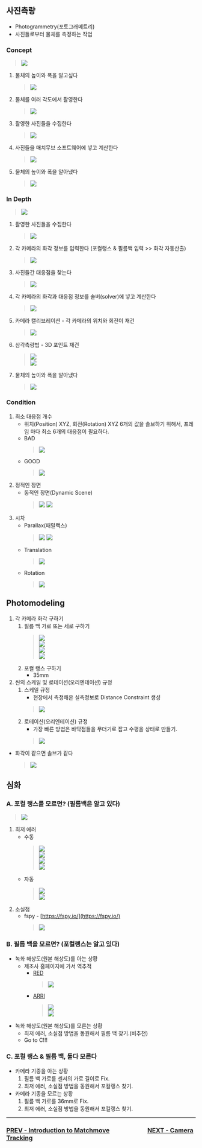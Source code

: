 ## 사진측량
- Photogrammetry(포토그래메트리)
- 사진들로부터 물체를 측정하는 작업

### Concept
> ![](../img/week2/pgm_concept.png)

1. 물체의 높이와 폭을 알고싶다
    > ![](../img/week2/pgm_what_size.png)
1. 물체를 여러 각도에서 촬영한다
    > ![](../img/week2/pgm_take_photos.png)
1. 촬영한 사진들을 수집한다
    > ![](../img/week2/pgm_collected_photos.png)
1. 사진들을 매치무브 소프트웨어에 넣고 계산한다
    > ![](../img/week2/pgm_calculate.png)
1. 물체의 높이와 폭을 알아냈다
    > ![](../img/week2/pgm_survey.png)

### In Depth
> ![](../img/week2/pgm_in_depth.png)

1. 촬영한 사진들을 수집한다
    > ![](../img/week2/pgm_collected_photos.png)
1. 각 카메라의 화각 정보를 입력한다 (포컬랭스 & 필름백 입력 >> 화각 자동산출)
    > ![](../img/week2/pgm_fl_fb_aov.png)
1. 사진들간 대응점을 찾는다
    > ![](../img/week2/pgm_correspondence.png)
1. 각 카메라의 화각과 대응점 정보를 솔버(solver)에 넣고 계산한다
    > ![](../img/week2/pgm_calculate.png)
1. 카메라 캘리브레이션 - 각 카메라의 위치와 회전이 재건
    > ![](../img/week2/pgm_camera_calibration.png)
1. 삼각측량법 - 3D 포인트 재건
    > ![](../img/week2/pgm_triangulation.png)<br>
    > ![](../img/week2/pgm_triangulation_many.png)<br>
1. 물체의 높이와 폭을 알아냈다
    > ![](../img/week2/pgm_survey.png)

### Condition
1. 최소 대응점 개수
    - 위치(Position) XYZ, 회전(Rotation) XYZ 6개의 값을 솔브하기 위해서, 프레임 마다 최소 6개의 대응점이 필요하다.
    - BAD
        > ![](../img/week2/min_markers_bad_wm.gif)
    - GOOD
        > ![](../img/week2/min_markers_good_wm.gif)
1. 정적인 장면
    - 동적인 장면(Dynamic Scene)
        > ![](../img/week2/sea.gif)
        > ![](../img/week2/dynamic_scene.png)
1. 시차
    - Parallax(패럴랙스)
        > ![](../img/week1/parallax/parallax_two_camera.png)
        > ![](../img/week1/parallax/parallax_two_camera_image.png)
    - Translation
        > ![](../img/week1/parallax/parallax_translate_camview_reformat-min.gif)<br>
    - Rotation
        > ![](../img/week1/parallax/parallax_rotate_camview_reformat-min.gif)<br>

## Photomodeling
1. 각 카메라 화각 구하기
    1. 필름 백 가로 또는 세로 구하기
        > ![](../img/week2/photomodeling/image_pixel_ratio.png)<br>
        > ![](../img/week2/photomodeling/fixed_fbw_passive_fbh.png)<br>
        > ![](../img/week2/photomodeling/fixed_fbh_passive_fbw.png)<br>
        > ![](../img/week2/photomodeling/simple_math.png)<br>
    1. 포컬 랭스 구하기
        - 35mm
1. 씬의 스케일 및 로테이션(오리엔테이션) 규정
    1. 스케일 규정
        - 현장에서 측정해온 실측정보로 Distance Constraint 생성
        > ![](../img/week2/photomodeling/set_measure.png)<br>
    1. 로테이션(오리엔테이션) 규정
        - 가장 빠른 방법은 바닥점들을 무더기로 잡고 수평을 상태로 만들기.
        > ![](../img/week2/photomodeling/select_ground_points.png)<br>
- 화각이 같으면 솔브가 같다
    > ![](../img/week2/photomodeling/same_aov_same_solve.png)<br>

## 심화

### A. 포컬 랭스를 모르면? (필름백은 알고 있다)
> ![](../img/week2/guess_fl_fb/guess_fl.png)<br>

1. 최저 에러
    - 수동
        > ![](../img/week2/guess_fl_fb/guess_fl_and_aov.png)<br>
        > ![](../img/week2/guess_fl_fb/guess_fl_by_deviation.png)<br>
        > ![](../img/week2/guess_fl_fb/punching_in_fl.png)<br>
        > ![](../img/week2/guess_fl_fb/lowest_deviation.png)<br>
    - 자동
        > ![](../img/week2/guess_fl_fb/param_adj.png)<br>
        > ![](../img/week2/guess_fl_fb/param_adj_howitworks.png)<br>
1. 소실점
    - fspy - [https://fspy.io/](https://fspy.io/)
        > ![](../img/week2/guess_fl_fb/fspy.png)<br>

### B. 필름 백을 모르면? (포컬랭스는 알고 있다)
- 녹화 해상도(원본 해상도)를 아는 상황
    - 제조사 홈페이지에 가서 역추적
        - [RED](https://www.red.com/crop-factor)
            > ![](../img/week2/guess_fl_fb/red_crop_factor_tool.png)<br>
        - [ARRI](https://www.arri.com/en/learn-help/learn-help-camera-system/white-papers)
            > ![](../img/week2/guess_fl_fb/afro.png)<br>
            > ![](../img/week2/guess_fl_fb/afro_link.png)<br>
- 녹화 해상도(원본 해상도)를 모른는 상황
    - 최저 에러, 소실점 방법을 동원해서 필름 백 찾기.(비추천)
    - Go to C!!!

### C. 포컬 랭스 & 필름 백, 둘다 모른다
- 카메라 기종을 아는 상황
    1. 필름 백 가로를 센서의 가로 길이로 Fix.
    1. 최저 에러, 소실점 방법을 동원해서 포컬랭스 찾기.
- 카메라 기종을 모르는 상황
    1. 필름 백 가로를 36mm로 Fix.
    1. 최저 에러, 소실점 방법을 동원해서 포컬랭스 찾기.


---

### [PREV - Introduction to Matchmove](./week1.md) &nbsp;&nbsp;&nbsp;&nbsp;&nbsp;&nbsp;&nbsp;&nbsp;&nbsp;&nbsp;&nbsp;&nbsp;&nbsp;&nbsp;&nbsp;&nbsp;&nbsp;&nbsp;&nbsp;&nbsp;&nbsp;&nbsp;&nbsp;&nbsp; [NEXT - Camera Tracking](./week3.md)
